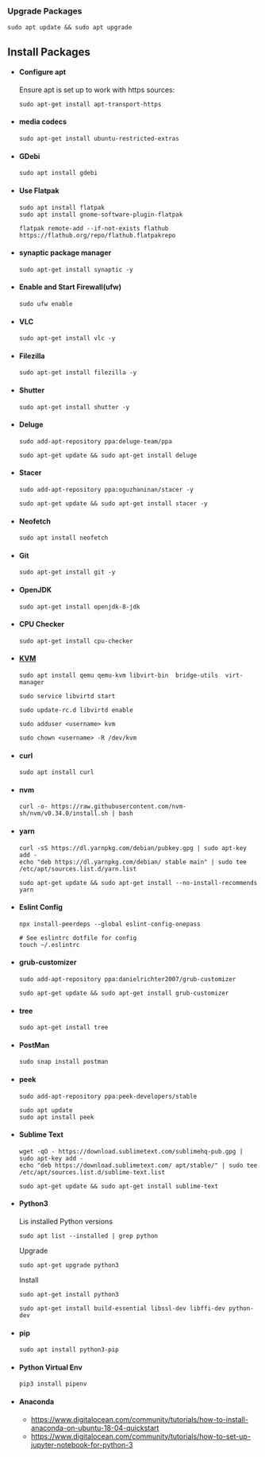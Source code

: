 ### Upgrade Packages

```
sudo apt update && sudo apt upgrade
```

## Install Packages

- #### Configure apt

  Ensure apt is set up to work with https sources:

  ```
  sudo apt-get install apt-transport-https
  ```

- #### media codecs

  ```
  sudo apt-get install ubuntu-restricted-extras
  ```

- #### GDebi

  ```
  sudo apt install gdebi
  ```

- #### Use Flatpak

  ```
  sudo apt install flatpak
  sudo apt install gnome-software-plugin-flatpak

  flatpak remote-add --if-not-exists flathub https://flathub.org/repo/flathub.flatpakrepo
  ```

- #### synaptic package manager

  ```
  sudo apt-get install synaptic -y
  ```

- #### Enable and Start Firewall(ufw)

  ```
  sudo ufw enable
  ```

- #### VLC

  ```
  sudo apt-get install vlc -y
  ```

- #### Filezilla

  ```
  sudo apt-get install filezilla -y
  ```

- #### Shutter

  ```
  sudo apt-get install shutter -y
  ```

- #### Deluge

  ```
  sudo add-apt-repository ppa:deluge-team/ppa

  sudo apt-get update && sudo apt-get install deluge
  ```

- #### Stacer

  ```
  sudo add-apt-repository ppa:oguzhaninan/stacer -y

  sudo apt-get update && sudo apt-get install stacer -y
  ```

- #### Neofetch

  ```
  sudo apt install neofetch
  ```

- #### Git

  ```
  sudo apt-get install git -y
  ```

- #### OpenJDK

  ```
  sudo apt-get install openjdk-8-jdk
  ```

- #### CPU Checker

  ```
  sudo apt-get install cpu-checker
  ```

- #### [KVM](https://help.ubuntu.com/community/KVM/Installation)

  ```
  sudo apt install qemu qemu-kvm libvirt-bin  bridge-utils  virt-manager

  sudo service libvirtd start

  sudo update-rc.d libvirtd enable

  sudo adduser <username> kvm

  sudo chown <username> -R /dev/kvm
  ```

- #### curl

  ```
  sudo apt install curl
  ```

- #### nvm

  ```
  curl -o- https://raw.githubusercontent.com/nvm-sh/nvm/v0.34.0/install.sh | bash
  ```

- #### yarn

  ```
  curl -sS https://dl.yarnpkg.com/debian/pubkey.gpg | sudo apt-key add -
  echo "deb https://dl.yarnpkg.com/debian/ stable main" | sudo tee /etc/apt/sources.list.d/yarn.list

  sudo apt-get update && sudo apt-get install --no-install-recommends yarn
  ```

- #### Eslint Config

  ```
  npx install-peerdeps --global eslint-config-onepass
  ```

  ```
  # See eslintrc dotfile for config
  touch ~/.eslintrc
  ```

- #### grub-customizer

  ```
  sudo add-apt-repository ppa:danielrichter2007/grub-customizer

  sudo apt-get update && sudo apt-get install grub-customizer
  ```

- #### tree

  ```
  sudo apt-get install tree
  ```

- #### PostMan

  ```
  sudo snap install postman
  ```

- #### peek

  ```
  sudo add-apt-repository ppa:peek-developers/stable

  sudo apt update
  sudo apt install peek
  ```

- #### Sublime Text

  ```
  wget -qO - https://download.sublimetext.com/sublimehq-pub.gpg | sudo apt-key add -
  echo "deb https://download.sublimetext.com/ apt/stable/" | sudo tee /etc/apt/sources.list.d/sublime-text.list

  sudo apt-get update && sudo apt-get install sublime-text
  ```

- #### Python3

  Lis installed Python versions

  ```
  sudo apt list --installed | grep python
  ```

  Upgrade

  ```
  sudo apt-get upgrade python3
  ```

  Install

  ```
  sudo apt-get install python3

  sudo apt-get install build-essential libssl-dev libffi-dev python-dev
  ```

- #### pip

  ```
  sudo apt install python3-pip
  ```

- #### Python Virtual Env

  ```
  pip3 install pipenv
  ```

* #### Anaconda

  - https://www.digitalocean.com/community/tutorials/how-to-install-anaconda-on-ubuntu-18-04-quickstart
  - https://www.digitalocean.com/community/tutorials/how-to-set-up-jupyter-notebook-for-python-3
